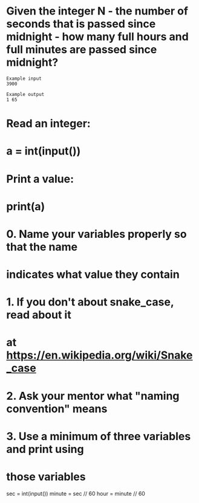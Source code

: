 # Given the integer N - the number of seconds that is passed since midnight - how many full hours and full minutes are passed since midnight?
```
Example input
3900

Example output
1 65
```
# Read an integer:
# a = int(input())
# Print a value:
# print(a)

# 0. Name your variables properly so that the name 
#    indicates what value they contain 
# 1. If you don't about snake_case, read about it 
#    at https://en.wikipedia.org/wiki/Snake_case
# 2. Ask your mentor what "naming convention" means
# 3. Use a minimum of three variables and print using 
#    those variables 

sec = int(input())
minute = sec // 60
hour = minute // 60
